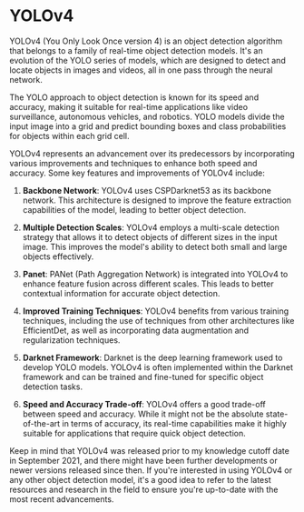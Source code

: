 # YOLOv4
YOLOv4 (You Only Look Once version 4) is an object detection algorithm that belongs to a family of real-time object detection models. It's an evolution of the YOLO series of models, which are designed to detect and locate objects in images and videos, all in one pass through the neural network.

The YOLO approach to object detection is known for its speed and accuracy, making it suitable for real-time applications like video surveillance, autonomous vehicles, and robotics. YOLO models divide the input image into a grid and predict bounding boxes and class probabilities for objects within each grid cell.

YOLOv4 represents an advancement over its predecessors by incorporating various improvements and techniques to enhance both speed and accuracy. Some key features and improvements of YOLOv4 include:

1. **Backbone Network**: YOLOv4 uses CSPDarknet53 as its backbone network. This architecture is designed to improve the feature extraction capabilities of the model, leading to better object detection.

2. **Multiple Detection Scales**: YOLOv4 employs a multi-scale detection strategy that allows it to detect objects of different sizes in the input image. This improves the model's ability to detect both small and large objects effectively.

3. **Panet**: PANet (Path Aggregation Network) is integrated into YOLOv4 to enhance feature fusion across different scales. This leads to better contextual information for accurate object detection.

4. **Improved Training Techniques**: YOLOv4 benefits from various training techniques, including the use of techniques from other architectures like EfficientDet, as well as incorporating data augmentation and regularization techniques.

5. **Darknet Framework**: Darknet is the deep learning framework used to develop YOLO models. YOLOv4 is often implemented within the Darknet framework and can be trained and fine-tuned for specific object detection tasks.

6. **Speed and Accuracy Trade-off**: YOLOv4 offers a good trade-off between speed and accuracy. While it might not be the absolute state-of-the-art in terms of accuracy, its real-time capabilities make it highly suitable for applications that require quick object detection.

Keep in mind that YOLOv4 was released prior to my knowledge cutoff date in September 2021, and there might have been further developments or newer versions released since then. If you're interested in using YOLOv4 or any other object detection model, it's a good idea to refer to the latest resources and research in the field to ensure you're up-to-date with the most recent advancements.
